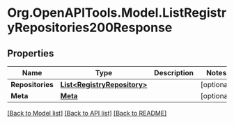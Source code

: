 # Org.OpenAPITools.Model.ListRegistryRepositories200Response

## Properties

Name | Type | Description | Notes
------------ | ------------- | ------------- | -------------
**Repositories** | [**List&lt;RegistryRepository&gt;**](RegistryRepository.md) |  | [optional] 
**Meta** | [**Meta**](Meta.md) |  | [optional] 

[[Back to Model list]](../README.md#documentation-for-models) [[Back to API list]](../README.md#documentation-for-api-endpoints) [[Back to README]](../README.md)

